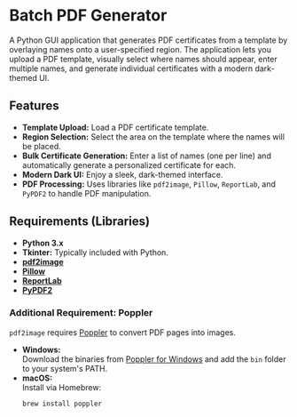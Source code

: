# Batch PDF Generator

A Python GUI application that generates PDF certificates from a template by overlaying names onto a user-specified region. The application lets you upload a PDF template, visually select where names should appear, enter multiple names, and generate individual certificates with a modern dark-themed UI.

## Features

- **Template Upload:** Load a PDF certificate template.
- **Region Selection:** Select the area on the template where the names will be placed.
- **Bulk Certificate Generation:** Enter a list of names (one per line) and automatically generate a personalized certificate for each.
- **Modern Dark UI:** Enjoy a sleek, dark-themed interface.
- **PDF Processing:** Uses libraries like `pdf2image`, `Pillow`, `ReportLab`, and `PyPDF2` to handle PDF manipulation.

## Requirements (Libraries)

- **Python 3.x**
- **Tkinter:** Typically included with Python.
- **[pdf2image](https://github.com/Belval/pdf2image)**
- **[Pillow](https://pillow.readthedocs.io/)**
- **[ReportLab](https://www.reportlab.com/)**
- **[PyPDF2](https://pypi.org/project/PyPDF2/)**

### Additional Requirement: Poppler

`pdf2image` requires [Poppler](https://poppler.freedesktop.org/) to convert PDF pages into images.

- **Windows:**  
  Download the binaries from [Poppler for Windows](https://github.com/oschwartz10612/poppler-windows/releases) and add the `bin` folder to your system's PATH.
- **macOS:**  
  Install via Homebrew:
  ```bash
  brew install poppler
